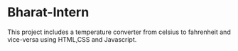 # Bharat-Intern
This project includes a temperature converter from celsius to fahrenheit and vice-versa using HTML,CSS and Javascript.
